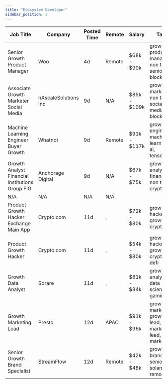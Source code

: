 ```yaml
---
title: "Ecosystem Developer"
sidebar_position: 3
---
```


| Job Title | Company | Posted Time | Remote | Salary | Tags | Apply Link |
|-----------|---------|-------------|--------|--------|------|------------|
| Senior Growth Product Manager | Woo | 4d | Remote | $68k - $90k | growth, product manager, non tech, senior, blockchain | [Apply](https://web3.career/senior-growth-product-manager-woo/95664) |
| Associate Growth Marketer Social Media | nXscaleSolutions Inc | 9d | N/A | $85k - $109k | growth, marketing, non tech, social media, blockchain | [Apply](https://web3.career/associate-growth-marketer-social-media-nxscale/103520) |
| Machine Learning Engineer Buyer Growth | Whatnot | 9d | Remote | $91k - $117k | growth, engineer, machine learning, ai, tensorflow | [Apply](https://web3.career/machine-learning-engineer-buyer-growth-whatnot/103488) |
| Growth Analyst Financial Institutions Group FIG | Anchorage Digital | 9d | N/A | $67k - $75k | growth, analyst, finance, non tech, crypto | [Apply](https://web3.career/growth-analyst-financial-institutions-group-fig-anchorage/103436) |
| N/A | N/A | N/A | N/A |  |  | [Apply](https://web3.career/metana) |
| Product Growth Hacker: Exchange Main App | Crypto.com | 11d | , | $72k - $80k | growth hacker, growth, crypto | [Apply](https://web3.career/product-growth-hacker-exchange-main-app-crypto-com/103385) |
| Product Growth Hacker | Crypto.com | 11d | , | $54k - $80k | growth hacker, growth, crypto, defi | [Apply](https://web3.career/product-growth-hacker-crypto-com/103383) |
| Growth Data Analyst | Sorare | 11d | , | $81k - $84k | growth, analyst, data science, gaming | [Apply](https://web3.career/growth-data-analyst-sorare/103294) |
| Growth Marketing Lead | Presto | 12d | APAC | $91k - $96k | growth marketing, growth, lead, marketing lead, marketing | [Apply](https://web3.career/growth-marketing-lead-presto/103246) |
| Senior Growth Brand Specialist | StreamFlow | 12d | Remote | $42k - $48k | growth, brand, senior, solana, remote | [Apply](https://web3.career/senior-growth-brand-specialist-streamflow/103241) |
